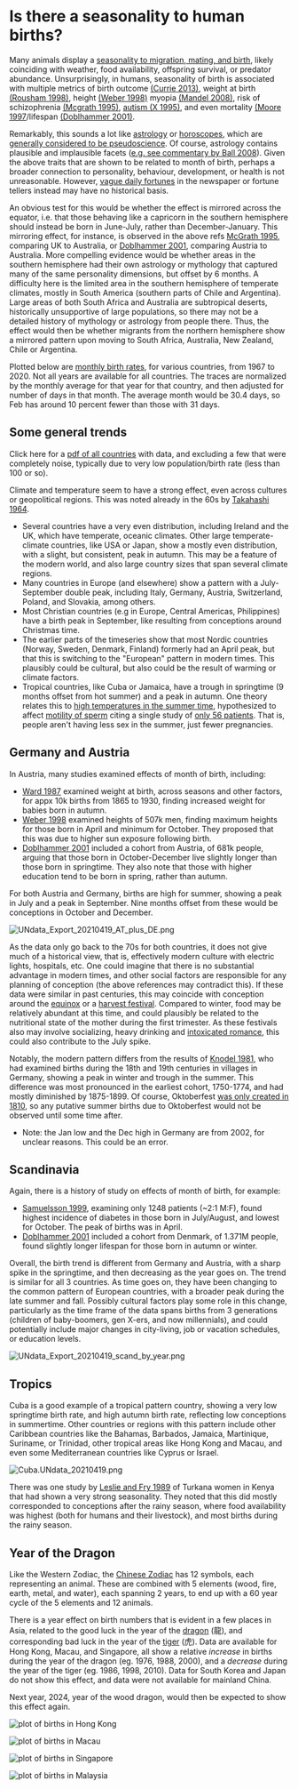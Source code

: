 # Is there a seasonality to human births? #

Many animals display a [seasonality to migration, mating, and birth](https://www.science.org/doi/10.1126/science.3881822), likely coinciding with weather, food availability, offspring survival, or predator abundance. Unsurprisingly, in humans, seasonality of birth is associated with multiple metrics of birth outcome [(Currie 2013)](https://doi.org/10.1073/pnas.1307582110), weight at birth [(Rousham 1998)](https://doi.org/10.1111/j.1467-842X.1998.tb01467.x), height [(Weber 1998)](https://doi.org/10.1038/35781) myopia [(Mandel 2008)](https://doi.org/10.1016/j.ophtha.2007.05.040), risk of schizophrenia [(Mcgrath 1995)](https://doi.org/10.1192/bjp.167.6.783), [autism (X 1995)](https://doi.org/10.1176/ajp.152.5.798), and even mortality [(Moore 1997](https://doi.org/10.1038/41245)/lifespan [(Doblhammer 2001)](https://doi.org/10.1073/pnas.041431898).

Remarkably, this sounds a lot like [astrology](https://en.wikipedia.org/wiki/Western_astrology) or [horoscopes](https://en.wikipedia.org/wiki/Horoscope), which are [generally considered to be pseudoscience](https://en.wikipedia.org/wiki/Astrology_and_science). Of course, astrology contains plausible and implausible facets ([e.g. see commentary by Ball 2008](https://www.nature.com/articles/news.2008.731)). Given the above traits that are shown to be related to month of birth, perhaps a broader connection to personality, behaviour, development, or health is not unreasonable. However, [vague daily fortunes](https://en.wikipedia.org/wiki/Barnum_effect) in the newspaper or fortune tellers instead may have no historical basis.

An obvious test for this would be whether the effect is mirrored across the equator, i.e. that those behaving like a capricorn in the southern hemisphere should instead be born in June-July, rather than December-January. This mirroring effect, for instance, is observed in the above refs [McGrath 1995](https://doi.org/10.1192/bjp.167.6.783), comparing UK to Australia, or [Doblhammer 2001](https://doi.org/10.1073/pnas.041431898), comparing Austria to Australia. More compelling evidence would be whether areas in the southern hemisphere had their own astrology or mythology that captured many of the same personality dimensions, but offset by 6 months. A difficulty here is the limited area in the southern hemisphere of temperate climates, mostly in South America (southern parts of Chile and Argentina). Large areas of both South Africa and Australia are subtropical deserts, historically unsupportive of large populations, so there may not be a detailed history of mythology or astrology from people there. Thus, the effect would then be whether migrants from the northern hemisphere show a mirrored pattern upon moving to South Africa, Australia, New Zealand, Chile or Argentina.

Plotted below are [monthly birth rates](https://data.un.org/Data.aspx?d=POP&f=tableCode:55), for various countries, from 1967 to 2020. Not all years are available for all countries. The traces are normalized by the monthly average for that year for that country, and then adjusted for number of days in that month. The average month would be 30.4 days, so Feb has around 10 percent fewer than those with 31 days.

## Some general trends ##
Click here for a [pdf of all countries](https://github.com/wrf/birth_rate_by_month/blob/main/all_countries_combined.UNdata_20210419.pdf) with data, and excluding a few that were completely noise, typically due to very low population/birth rate (less than 100 or so).

Climate and temperature seem to have a strong effect, even across cultures or geopolitical regions. This was noted already in the 60s by [Takahashi 1964](https://pubmed.ncbi.nlm.nih.gov/14242746/).

* Several countries have a very even distribution, including Ireland and the UK, which have temperate, oceanic climates. Other large temperate-climate countries, like USA or Japan, show a mostly even distribution, with a slight, but consistent, peak in autumn. This may be a feature of the modern world, and also large country sizes that span several climate regions.
* Many countries in Europe (and elsewhere) show a pattern with a July-September double peak, including Italy, Germany, Austria, Switzerland, Poland, and Slovakia, among others. 
* Most Christian countries (e.g in Europe, Central Americas, Philippines) have a birth peak in September, like resulting from conceptions around Christmas time. 
* The earlier parts of the timeseries show that most Nordic countries (Norway, Sweden, Denmark, Finland) formerly had an April peak, but that this is switching to the "European" pattern in modern times. This plausibly could be cultural, but also could be the result of warming or climate factors.
* Tropical countries, like Cuba or Jamaica, have a trough in springtime (9 months offset from hot summer) and a peak in autumn. One theory relates this to [high temperatures in the summer time](https://doi.org/10.1016/j.envres.2011.01.023), hypothesized to affect [motility of sperm](https://www.jstor.org/stable/2061888) citing a single study of [only 56 patients](https://doi.org/10.1016/0028-2243(88)90140-2). That is, people aren't having less sex in the summer, just fewer pregnancies. 

## Germany and Austria ##

In Austria, many studies examined effects of month of birth, including:

* [Ward 1987](http://dx.doi.org/10.1080/03014468700009341) examined weight at birth, across seasons and other factors, for appx 10k births from 1865 to 1930, finding increased weight for babies born in autumn.
* [Weber 1998](https://doi.org/10.1038/35781) examined heights of 507k men, finding maximum heights for those born in April and minimum for October. They proposed that this was due to higher sun exposure following birth.
* [Doblhammer 2001](https://doi.org/10.1073/pnas.041431898) included a cohort from Austria, of 681k people, arguing that those born in October-December live slightly longer than those born in springtime. They also note that those with higher education tend to be born in spring, rather than autumn.

For both Austria and Germany, births are high for summer, showing a peak in July and a peak in September. Nine months offset from these would be conceptions in October and December. 

![UNdata_Export_20210419_AT_plus_DE.png](https://github.com/wrf/birth_rate_by_month/blob/main/images/UNdata_Export_20210419_AT_plus_DE.png)

As the data only go back to the 70s for both countries, it does not give much of a historical view, that is, effectively modern culture with electric lights, hospitals, etc. One could imagine that there is no substantial advantage in modern times, and other social factors are responsible for any planning of conception (the above references may contradict this).
If these data were similar in past centuries, this may coincide with conception around the [equinox](https://en.wikipedia.org/wiki/Equinox) or a [harvest festival](https://en.wikipedia.org/wiki/Harvest_festival). Compared to winter, food may be relatively abundant at this time, and could plausibly be related to the nutritional state of the mother during the first trimester. As these festivals also may involve socializing, heavy drinking and [intoxicated romance](https://www.oktoberfest.de/en/traditional-fashion/tying-a-dirndl-which-side-to-choose), this could also contribute to the July spike.

Notably, the modern pattern differs from the results of [Knodel 1981](https://www.tandfonline.com/doi/abs/10.1080/00324728.1981.10404953), who had examined births during the 18th and 19th centuries in villages in Germany, showing a peak in winter and trough in the summer. This difference was most pronounced in the earliest cohort, 1750-1774, and had mostly diminished by 1875-1899. Of course, Oktoberfest [was only created in 1810](https://www.muenchen.de/int/en/events/oktoberfest/history.html), so any putative summer births due to Oktoberfest would not be observed until some time after.

* Note: the Jan low and the Dec high in Germany are from 2002, for unclear reasons. This could be an error.

## Scandinavia ##

Again, there is a history of study on effects of month of birth, for example:

* [Samuelsson 1999](http://dx.doi.org/10.1136/adc.81.2.143), examining only 1248 patients (~2:1 M:F), found highest incidence of diabetes in those born in July/August, and lowest for October. The peak of births was in April.
* [Doblhammer 2001](https://doi.org/10.1073/pnas.041431898) included a cohort from Denmark, of 1.371M people, found slightly longer lifespan for those born in autumn or winter.

Overall, the birth trend is different from Germany and Austria, with a sharp spike in the springtime, and then decreasing as the year goes on. The trend is similar for all 3 countries. As time goes on, they have been changing to the common pattern of European countries, with a broader peak during the late summer and fall. Possibly cultural factors play some role in this change, particularly as the time frame of the data spans births from 3 generations (children of baby-boomers, gen X-ers, and now millennials), and could potentially include major changes in city-living, job or vacation schedules, or education levels.

![UNdata_Export_20210419_scand_by_year.png](https://github.com/wrf/birth_rate_by_month/blob/main/images/UNdata_Export_20210419_scand_by_year.png)

## Tropics ##
Cuba is a good example of a tropical pattern country, showing a very low springtime birth rate, and high autumn birth rate, reflecting low conceptions in summertime. Other countries or regions with this pattern include other Caribbean countries like the Bahamas, Barbados, Jamaica, Martinique, Suriname, or Trinidad, other tropical areas like Hong Kong and Macau, and even some Mediterranean countries like Cyprus or Israel.

![Cuba.UNdata_20210419.png](https://github.com/wrf/birth_rate_by_month/blob/main/images/Cuba.UNdata_20210419.png)

There was one study by [Leslie and Fry 1989](https://pubmed.ncbi.nlm.nih.gov/2750875/) of Turkana women in Kenya that had shown a very strong seasonality. They noted that this did mostly corresponded to conceptions after the rainy season, where food availability was highest (both for humans and their livestock), and most births during the rainy season.

## Year of the Dragon ##
Like the Western Zodiac, the [Chinese Zodiac](https://en.wikipedia.org/wiki/Chinese_calendar_correspondence_table) has 12 symbols, each representing an animal. These are combined with 5 elements (wood, fire, earth, metal, and water), each spanning 2 years, to end up with a 60 year cycle of the 5 elements and 12 animals. 

There is a year effect on birth numbers that is evident in a few places in Asia, related to the good luck in the year of the [dragon](https://en.wikipedia.org/wiki/Dragon_(zodiac)) (龍), and corresponding bad luck in the year of the [tiger](https://en.wikipedia.org/wiki/Tiger_(zodiac)) (虎). Data are available for Hong Kong, Macau, and Singapore, all show a relative *increase* in births during the year of the dragon (eg. 1976, 1988, 2000), and a *decrease* during the year of the tiger (eg. 1986, 1998, 2010). Data for South Korea and Japan do not show this effect, and data were not available for mainland China. 

Next year, 2024, year of the wood dragon, would then be expected to show this effect again.

![plot of births in Hong Kong](https://github.com/wrf/birth_rate_by_month/blob/main/images/China_Hong_Kong_SAR.timeline.UNdata_20230630.png)

![plot of births in Macau](https://github.com/wrf/birth_rate_by_month/blob/main/images/China_Macao_SAR.timeline.UNdata_20230630.png)

![plot of births in Singapore](https://github.com/wrf/birth_rate_by_month/blob/main/images/Singapore.timeline.UNdata_20230630.png)

![plot of births in Malaysia](https://github.com/wrf/birth_rate_by_month/blob/main/images/Malaysia.timeline.UNdata_20250419.png)



